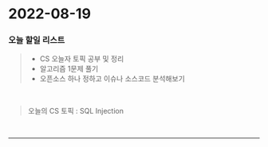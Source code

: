 2022-08-19
==========

### 오늘 할일 리스트

> - CS 오늘자 토픽 공부 및 정리 
> - 알고리즘 1문제 풀기 
> - 오픈소스 하나 정하고 이슈나 소스코드 분석해보기

<br/>

> 오늘의 CS 토픽 : SQL Injection
>
<br/>

------------ 